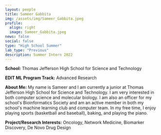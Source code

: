 ```yaml
---
layout: people
title: Sameer Gabbita
img: /assets/img/Sameer_Gabbita.jpeg
profile:
  align: right
  image: Sameer_Gabbita.jpeg
news: false
social: false
type: "High School Summer"
lab_type: "Previous"
description: Summer Intern 2022
---
```


**School:** Thomas Jefferson High School for Science and Technology

**EDIT ML Program Track:**
Advanced Research

**About Me:**
My name is Sameer and I am currently a junior at Thomas Jefferson High School for Science and Technology. I am very interested in both computer science and molecular biology. I am also an officer for my school's Bioinformatics Society and am an active member in both my school's machine learning club and computer team. In my free time, I enjoy playing sports (basketball and baseball), baking, and playing the piano.

**Project/Research Interests:**
Oncology, Network Medicine, Biomarker Discovery, De Novo Drug Design
